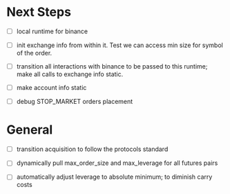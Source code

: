 # Next Steps
- [ ] local runtime for binance

- [ ] init exchange info from within it. Test we can access min size for symbol of the order.

- [ ] transition all interactions with binance to be passed to this runtime; make all calls to exchange info static.

- [ ] make account info static

- [ ] debug STOP_MARKET orders placement

# General
- [ ] transition acquisition to follow the protocols standard

- [ ] dynamically pull max_order_size and max_leverage for all futures pairs

- [ ] automatically adjust leverage to absolute minimum; to diminish carry costs

